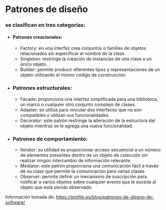 # Patrones de diseño

### se clasifican en tres categorias: 

* #### Patrones creacionales:
    * Factory: en una interfaz crea conjuntos o familias de objetos relacionados sin especificar el nombre de la clase.
    * Singleton: restringe la creación de instancias de una clase a un único objeto.
    * Builder: permite producir diferentes tipos y representaciones de un objeto utilizando el mismo código de construcción.
* ### Patrones estructurales:
    * Facade: proporciona una interfaz simplificada para una biblioteca, un marco o cualquier otro conjunto complejo de clases.
    * Adapter: se utiliza para vincular dos interfaces que no son compatibles y utilizan sus funcionalidades.
    * Decorator: este patrón restringe la alteración de la estructura del objeto mientras se le agrega una nueva funcionalidad.
* ### Patrones de comportamiento:
    * Iterator: su utilidad es proporcionar acceso secuencial a un número de elementos presentes dentro de un objeto de colección sin realizar ningún intercambio de información relevante.
    * Mediator: este patrón proporciona una comunicación fácil a través de su clase que permite la comunicación para varias clases.
    * Observer: permite definir un mecanismo de suscripción para notificar a varios objetos sobre cualquier evento que le suceda al objeto que está siendo observado.

Información tomada de: https://profile.es/blog/patrones-de-diseno-de-software/